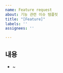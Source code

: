 ```yaml
---
name: Feature request
about: 기능 관련 이슈 템플릿
title: "[Feature]"
labels: ''
assignees: ''

---
```


## 내용

* ~
